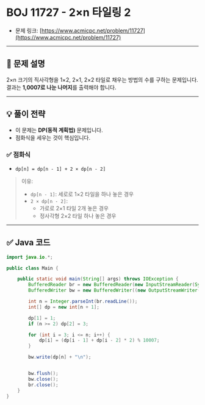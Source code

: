 # BOJ 11727 - 2×n 타일링 2

- 문제 링크: [https://www.acmicpc.net/problem/11727](https://www.acmicpc.net/problem/11727)

---

## 📌 문제 설명

2×n 크기의 직사각형을 1×2, 2×1, 2×2 타일로 채우는 방법의 수를 구하는 문제입니다.  
결과는 **1,0007로 나눈 나머지**를 출력해야 합니다.

---

## 💡 풀이 전략

- 이 문제는 **DP(동적 계획법)** 문제입니다.
- 점화식을 세우는 것이 핵심입니다.
  
### ✅ 점화식
- `dp[n] = dp[n - 1] + 2 × dp[n - 2]`

> 이유:
> - `dp[n - 1]`: 세로로 1×2 타일을 하나 놓은 경우
> - `2 × dp[n - 2]`: 
>   - 가로로 2×1 타일 2개 놓은 경우  
>   - 정사각형 2×2 타일 하나 놓은 경우

---

## ✅ Java 코드

```java
import java.io.*;

public class Main {

    public static void main(String[] args) throws IOException {
        BufferedReader br = new BufferedReader(new InputStreamReader(System.in));
        BufferedWriter bw = new BufferedWriter((new OutputStreamWriter(System.out)));

        int n = Integer.parseInt(br.readLine());
        int[] dp = new int[n + 1];

        dp[1] = 1;
        if (n >= 2) dp[2] = 3;

        for (int i = 3; i <= n; i++) {
            dp[i] = (dp[i - 1] + dp[i - 2] * 2) % 10007;
        }

        bw.write(dp[n] + "\n");


        bw.flush();
        bw.close();
        br.close();
    }
}
```